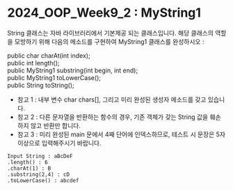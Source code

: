 # 2024_OOP_Week9_2 : MyString1
String 클래스는 자바 라이브러리에서 기본제공 되는 클래스입니다. 해당 클래스의 역할을 모방하기 위해 다음의 메소드를 구현하여 MyString1 클래스를 완성하시오 :   

public char charAt(int index);   
public int length();   
public MyString1 substring(int begin, int end);   
public MyString1 toLowerCase();    
public String toString();   

* 참고 1 : 내부 변수 char chars[], 그리고 미리 완성된 생성자 메소드를 갖고 있습니다.
* 참고 2 : 다른 문자열을 반환하는 함수의 경우, 기존 객체가 갖는 String 값을 훼손하지 않고 반환만 합니다.
* 참고 3 : 미리 완성된 main 문에서 4째 단어에 인덱스하므로, 테스트 시 문장은 5자 이상으로 입력해주시기 바랍니다.

```
Input String : aBcDeF
.length() : 6
.charAt(1) : B
.substring(2,4) : cD
.toLowerCase() : abcdef
```
